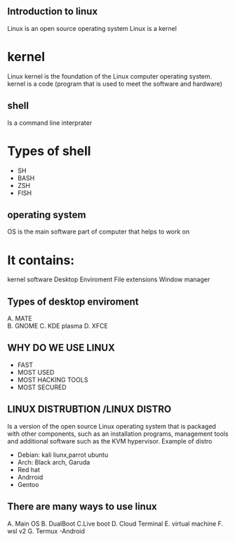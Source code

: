 ## Introduction to linux ##
Linux is an open source operating system
Linux is a kernel
#  kernel #
Linux kernel is the foundation of the Linux computer operating system. 
kernel is a code (program that is used to meet the software and hardware)
## shell ##
Is a command line interprater
# Types of shell #
* SH
* BASH
* ZSH
* FISH
## operating system ##
OS is the main software part of computer that helps to work on
# It contains:
kernel
software
Desktop Enviroment
File extensions
Window manager

## Types of desktop enviroment ## 
A. MATE   
B. GNOME
C. KDE plasma
D. XFCE
## WHY DO WE USE LINUX ##
* FAST
* MOST USED
* MOST HACKING TOOLS
* MOST SECURED
## LINUX DISTRUBTION /LINUX DISTRO
Is a version of the open source Linux operating system that is packaged with other components, such as an installation programs, management tools and additional software such as the KVM hypervisor.
Example of distro
* Debian: kali liunx,parrot ubuntu
* Arch: Black arch, Garuda
* Red hat
* Andrroid
* Gentoo
## There are many ways to use linux ##
A. Main OS
B. DualBoot
C.Live boot
D. Cloud Terminal
E. virtual machine
F. wsl v2
G. Termux -Android
